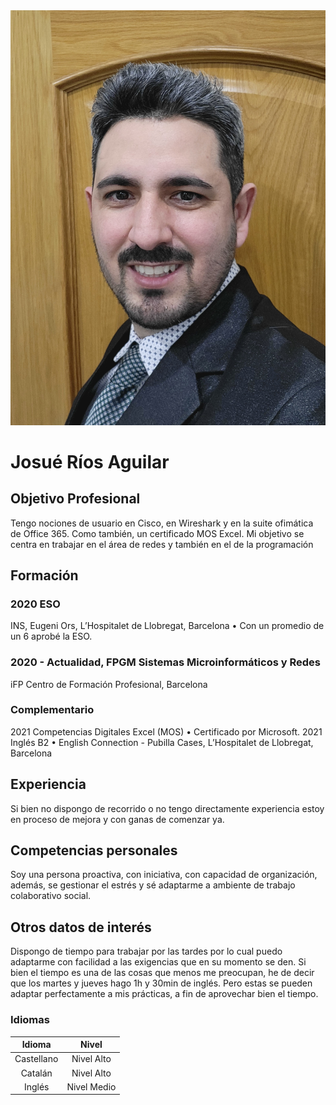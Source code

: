 <img src="https://github.com/ynoag/Noa/blob/main/recorte%20logo2.jpg">

# **Josué Ríos Aguilar**
## Objetivo Profesional
Tengo nociones de usuario en Cisco, en Wireshark y en la suite ofimática
de Office 365. Como también, un certificado MOS Excel.
Mi objetivo se centra en trabajar en el área de redes y también en el de la
programación

## Formación
### 2020 ESO
INS, Eugeni Ors, L’Hospitalet de Llobregat, Barcelona
• Con un promedio de un 6 aprobé la ESO.
### 2020 - Actualidad, FPGM Sistemas Microinformáticos y Redes
 iFP Centro de Formación Profesional, Barcelona

### Complementario
2021 Competencias Digitales Excel (MOS)
• Certificado por Microsoft.
 2021 Inglés B2
• English Connection - Pubilla Cases, L’Hospitalet de Llobregat,
Barcelona

## Experiencia
Si bien no dispongo de recorrido o no tengo directamente experiencia
estoy en proceso de mejora y con ganas de comenzar ya.

## Competencias personales
Soy una persona proactiva, con iniciativa, con capacidad de
organización, además, se gestionar el estrés y sé adaptarme a ambiente
de trabajo colaborativo social.

## Otros datos de interés
Dispongo de tiempo para trabajar por las tardes por lo cual puedo
adaptarme con facilidad a las exigencias que en su momento se den.
Si bien el tiempo es una de las cosas que menos me preocupan, he de
decir que los martes y jueves hago 1h y 30min de inglés. Pero estas se
pueden adaptar perfectamente a mis prácticas, a fin de aprovechar
bien el tiempo.

### Idiomas
| Idioma | Nivel |
|:---:|   :---:|
|Castellano | Nivel Alto|
|Catalán| Nivel Alto|
|Inglés| Nivel Medio|
